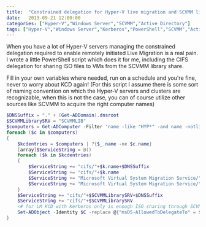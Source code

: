 ```yaml
---
title:  "Constrained delegation for Hyper-V live migration and SCVMM library ISO sharing"
date:   2013-09-21 12:00:00
categories: ["Hyper-V","Windows Server","SCVMM","Active Directory"]
tags: ["Hyper-V","Windows Server","Kerberos","PowerShell","SCVMM","Active Directory"]
---
```

When you have a lot of Hyper-V servers managing the constrained delegation required to enable remotely initiated Live Migration is a real pain.
I wrote a little PowerShell script which does it for me, including the CIFS delegation for sharing ISO files to VMs from the SCVMM library share.

Fill in your own variables where needed, run on a schedule and you're fine, never to worry about KCD again!
(For this script I assume there is some sort of naming convention on which the Hyper-V servers and clusters are recognizable, when this is not the case, you can of course utilize other sources like SCVMM to acquire the right computer names)

```powershell
$DNSSuffix = "." + (Get-ADDomain).dnsroot
$SCVMMLibrarySRV = "SCVMMLIB"
$computers = Get-ADComputer -Filter 'name -like "HYP*" -and name -notlike "HYPCLUS*"'
foreach ($c in $computers)
{
    $kcdentries = $computers | ?{$_.name -ne $c.name}
    [array]$ServiceString = @()
    foreach ($k in $kcdentries)
    {
        $ServiceString += "cifs/"+$k.name+$DNSSuffix
        $ServiceString += "cifs/"+$k.name
        $ServiceString += "Microsoft Virtual System Migration Service/"+$k.name+$DNSSuffix
        $ServiceString += "Microsoft Virtual System Migration Service/"+$k.name
    }
    $ServiceString += "cifs/"+$SCVMMLibrarySRV+$DNSSuffix
    $ServiceString += "cifs/"+$SCVMMLibrarySRV
    <# for LM KCD with Kerberos only is enough ISO sharing through SCVMM library requires protocol transition according to http://technet.microsoft.com/en-us/library/ee340124.aspx to enable protocol transition, the useraccountcontrol attribute will be changed to 16781344 #>
    Set-ADObject -Identity $C -replace @{"msDS-AllowedToDelegateTo" = $ServiceString; "userAccountControl"="16781344"}
}
```